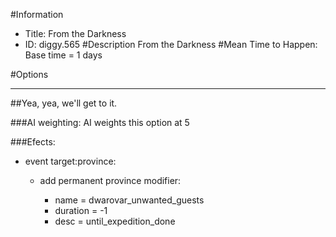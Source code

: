 #Information
 - Title: From the Darkness
 - ID: diggy.565
#Description
From the Darkness
#Mean Time to Happen:
Base time = 1 days

#Options

___
##Yea, yea, we'll get to it.

###AI weighting:
AI weights this option at 5


###Efects:<ul><li>event target:province:</li><ul><li>add permanent province modifier:</li><ul><li>name = dwarovar_unwanted_guests</li><li>duration = -1</li><li>desc = until_expedition_done</li></ul></ul></ul>
